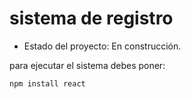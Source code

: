 <h1> sistema de registro</h1>

- Estado del proyecto: En construcción.

para ejecutar el sistema debes poner: 

    npm install react
